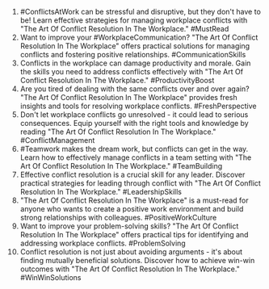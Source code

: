 1. #ConflictsAtWork can be stressful and disruptive, but they don't have to be! Learn effective strategies for managing workplace conflicts with "The Art Of Conflict Resolution In The Workplace." #MustRead
2. Want to improve your #WorkplaceCommunication? "The Art Of Conflict Resolution In The Workplace" offers practical solutions for managing conflicts and fostering positive relationships. #CommunicationSkills
3. Conflicts in the workplace can damage productivity and morale. Gain the skills you need to address conflicts effectively with "The Art Of Conflict Resolution In The Workplace." #ProductivityBoost
4. Are you tired of dealing with the same conflicts over and over again? "The Art Of Conflict Resolution In The Workplace" provides fresh insights and tools for resolving workplace conflicts. #FreshPerspective
5. Don't let workplace conflicts go unresolved - it could lead to serious consequences. Equip yourself with the right tools and knowledge by reading "The Art Of Conflict Resolution In The Workplace." #ConflictManagement
6. #Teamwork makes the dream work, but conflicts can get in the way. Learn how to effectively manage conflicts in a team setting with "The Art Of Conflict Resolution In The Workplace." #TeamBuilding
7. Effective conflict resolution is a crucial skill for any leader. Discover practical strategies for leading through conflict with "The Art Of Conflict Resolution In The Workplace." #LeadershipSkills
8. "The Art Of Conflict Resolution In The Workplace" is a must-read for anyone who wants to create a positive work environment and build strong relationships with colleagues. #PositiveWorkCulture
9. Want to improve your problem-solving skills? "The Art Of Conflict Resolution In The Workplace" offers practical tips for identifying and addressing workplace conflicts. #ProblemSolving
10. Conflict resolution is not just about avoiding arguments - it's about finding mutually beneficial solutions. Discover how to achieve win-win outcomes with "The Art Of Conflict Resolution In The Workplace." #WinWinSolutions


